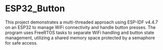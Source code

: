 # ESP32_Button
This project demonstrates a multi-threaded approach using ESP-IDF v4.4.7 on an ESP32 to manage WiFi connectivity and handle button presses. The program uses FreeRTOS tasks to separate WiFi handling and button state management, utilizing a shared memory space protected by a semaphore for safe access.

